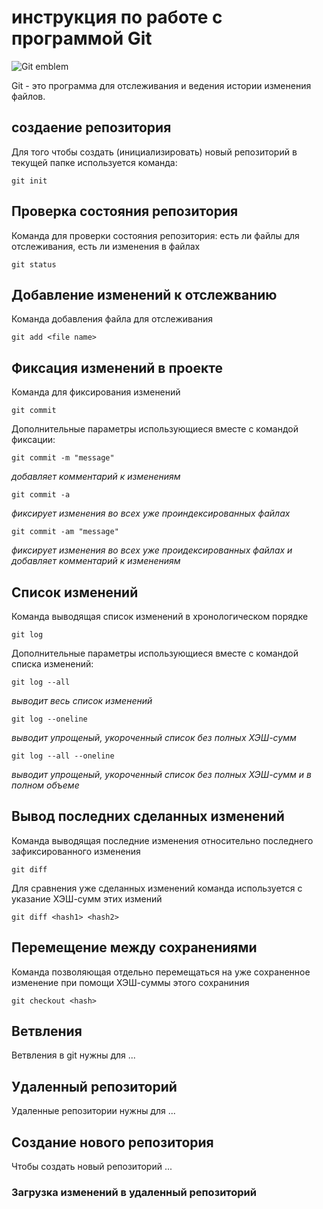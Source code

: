 # инструкция по работе с программой Git

![Git emblem](GitIcon.png)

Git - это программа для отслеживания и ведения истории изменения файлов.

## создаение репозитория

Для того чтобы создать (инициализировать) новый репозиторий в текущей папке используется команда:

    git init

## Проверка состояния репозитория

Команда для проверки состояния репозитория: есть ли файлы для отслеживания, есть ли изменения в файлах

    git status

## Добавление изменений к отслежванию

Команда добавления файла для отслеживания

    git add <file name>

## Фиксация изменений в проекте

Команда для фиксирования изменений

    git commit
Дополнительные параметры использующиеся вместе с командой фиксации:

    git commit -m "message"
*добавляет комментарий к изменениям*

    git commit -a
*фиксирует изменения во всех уже проиндексированных файлах*

    git commit -am "message"
*фиксирует изменения во всех уже проидексированных файлах и добавляет комментарий к изменениям*

## Список изменений

Команда выводящая список изменений в хронологическом порядке

    git log
Дополнительные параметры использующиеся вместе с командой списка изменений:

    git log --all
*выводит весь список изменений*

    git log --oneline
*выводит упрощеный, укороченный список без полных ХЭШ-сумм*

    git log --all --oneline
*выводит упрощеный, укороченный список без полных ХЭШ-сумм и в полном объеме*

## Вывод последних сделанных изменений

Команда выводящая последние изменения относительно последнего зафиксированного изменения

    git diff

Для сравнения уже сделанных изменений команда используется с указание ХЭШ-сумм этих измений

    git diff <hash1> <hash2>

## Перемещение между сохранениями

Команда позволяющая отдельно перемещаться на уже сохраненное изменение при помощи ХЭШ-суммы этого сохраниния

    git checkout <hash>


## Ветвления

Ветвления в git нужны для ...


## Удаленный репозиторий

Удаленные репозитории нужны для ...

## Создание нового репозитория

Чтобы создать новый репозиторий ...

### Загрузка изменений в удаленный репозиторий